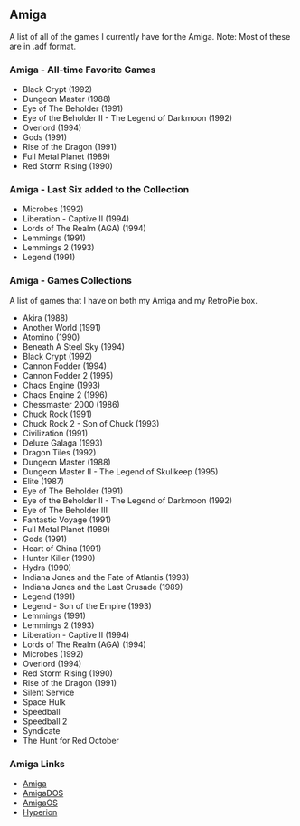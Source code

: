 ## Amiga

A list of all of the games I currently have for the Amiga. Note: Most of these are in .adf format.

### Amiga - All-time Favorite Games

- Black Crypt (1992)
- Dungeon Master (1988)
- Eye of The Beholder (1991)
- Eye of the Beholder II - The Legend of Darkmoon (1992)
- Overlord (1994)
- Gods (1991)
- Rise of the Dragon (1991)
- Full Metal Planet (1989)
- Red Storm Rising (1990)

### Amiga - Last Six added to the Collection

- Microbes (1992)
- Liberation - Captive II (1994)
- Lords of The Realm (AGA) (1994)
- Lemmings (1991)
- Lemmings 2 (1993)
- Legend (1991)

### Amiga - Games Collections

A list of games that I have on both my Amiga and my RetroPie box.

- Akira (1988)
- Another World (1991)
- Atomino (1990)
- Beneath A Steel Sky (1994)
- Black Crypt (1992)
- Cannon Fodder (1994)
- Cannon Fodder 2 (1995)
- Chaos Engine (1993)
- Chaos Engine 2 (1996)
- Chessmaster 2000 (1986)
- Chuck Rock (1991)
- Chuck Rock 2 - Son of Chuck (1993)
- Civilization (1991)
- Deluxe Galaga (1993)
- Dragon Tiles (1992)
- Dungeon Master (1988)
- Dungeon Master II - The Legend of Skullkeep (1995)
- Elite (1987)
- Eye of The Beholder (1991)
- Eye of the Beholder II - The Legend of Darkmoon (1992)
- Eye of The Beholder III
- Fantastic Voyage (1991)
- Full Metal Planet (1989)
- Gods (1991)
- Heart of China (1991)
- Hunter Killer (1990)
- Hydra (1990)
- Indiana Jones and the Fate of Atlantis (1993)
- Indiana Jones and the Last Crusade (1989)
- Legend (1991)
- Legend - Son of the Empire (1993)
- Lemmings (1991)
- Lemmings 2 (1993)
- Liberation - Captive II (1994)
- Lords of The Realm (AGA) (1994)
- Microbes (1992)
- Overlord (1994)
- Red Storm Rising (1990)
- Rise of the Dragon (1991)
- Silent Service
- Space Hulk
- Speedball
- Speedball 2
- Syndicate
- The Hunt for Red October

### Amiga Links

- [Amiga](https://en.wikipedia.org/wiki/Amiga)
- [AmigaDOS](https://en.wikipedia.org/wiki/AmigaDOS)
- [AmigaOS](https://en.wikipedia.org/wiki/AmigaOS)
- [Hyperion](https://en.wikipedia.org/wiki/Hyperion_Entertainment)

